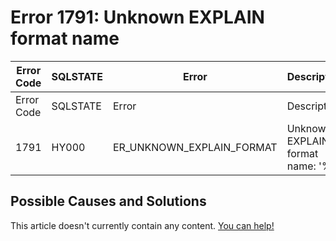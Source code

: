 
# Error 1791: Unknown EXPLAIN format name


| Error Code | SQLSTATE | Error | Description |
| --- | --- | --- | --- |
| Error Code | SQLSTATE | Error | Description |
| 1791 | HY000 | ER_UNKNOWN_EXPLAIN_FORMAT | Unknown EXPLAIN format name: '%s' |




## Possible Causes and Solutions


This article doesn't currently contain any content. [You can help!](/en/writing-and-editing-knowledge-base-articles/)

